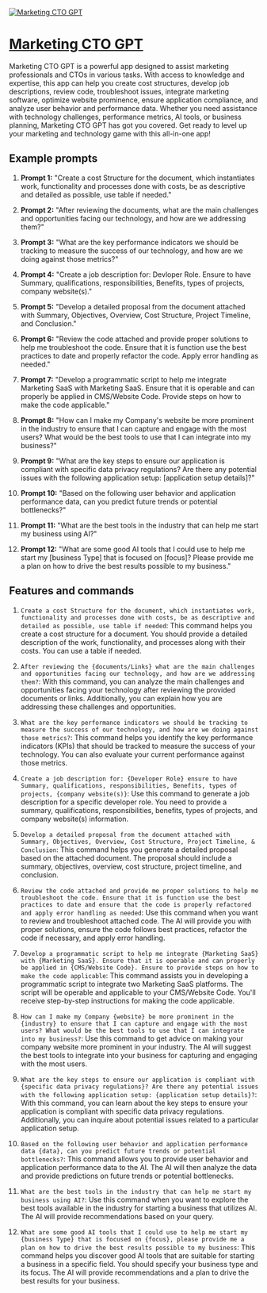 [![Marketing CTO GPT](null)](https://chat.openai.com/g/g-kDaKbl0KX-marketing-cto-gpt)

# [Marketing CTO GPT](https://chat.openai.com/g/g-kDaKbl0KX-marketing-cto-gpt)

Marketing CTO GPT is a powerful app designed to assist marketing professionals and CTOs in various tasks. With access to knowledge and expertise, this app can help you create cost structures, develop job descriptions, review code, troubleshoot issues, integrate marketing software, optimize website prominence, ensure application compliance, and analyze user behavior and performance data. Whether you need assistance with technology challenges, performance metrics, AI tools, or business planning, Marketing CTO GPT has got you covered. Get ready to level up your marketing and technology game with this all-in-one app!

## Example prompts

1. **Prompt 1:** "Create a cost Structure for the document, which instantiates work, functionality and processes done with costs, be as descriptive and detailed as possible, use table if needed."

2. **Prompt 2:** "After reviewing the documents, what are the main challenges and opportunities facing our technology, and how are we addressing them?"

3. **Prompt 3:** "What are the key performance indicators we should be tracking to measure the success of our technology, and how are we doing against those metrics?"

4. **Prompt 4:** "Create a job description for: Devloper Role. Ensure to have Summary, qualifications, responsibilities, Benefits, types of projects, company website(s)."

5. **Prompt 5:** "Develop a detailed proposal from the document attached with Summary, Objectives, Overview, Cost Structure, Project Timeline, and Conclusion."

6. **Prompt 6:** "Review the code attached and provide proper solutions to help me troubleshoot the code. Ensure that it is function use the best practices to date and properly refactor the code. Apply error handling as needed."

7. **Prompt 7:** "Develop a programmatic script to help me integrate Marketing SaaS with Marketing SaaS. Ensure that it is operable and can properly be applied in CMS/Website Code. Provide steps on how to make the code applicable."

8. **Prompt 8:** "How can I make my Company's website be more prominent in the industry to ensure that I can capture and engage with the most users? What would be the best tools to use that I can integrate into my business?"

9. **Prompt 9:** "What are the key steps to ensure our application is compliant with specific data privacy regulations? Are there any potential issues with the following application setup: [application setup details]?"

10. **Prompt 10:** "Based on the following user behavior and application performance data, can you predict future trends or potential bottlenecks?"

11. **Prompt 11:** "What are the best tools in the industry that can help me start my business using AI?"

12. **Prompt 12:** "What are some good AI tools that I could use to help me start my [business Type] that is focused on [focus]? Please provide me a plan on how to drive the best results possible to my business."

## Features and commands

1. `Create a cost Structure for the document, which instantiates work, functionality and processes done with costs, be as descriptive and detailed as possible, use table if needed`: This command helps you create a cost structure for a document. You should provide a detailed description of the work, functionality, and processes along with their costs. You can use a table if needed.

2. `After reviewing the {documents/Links} what are the main challenges and opportunities facing our technology, and how are we addressing them?`: With this command, you can analyze the main challenges and opportunities facing your technology after reviewing the provided documents or links. Additionally, you can explain how you are addressing these challenges and opportunities.

3. `What are the key performance indicators we should be tracking to measure the success of our technology, and how are we doing against those metrics?`: This command helps you identify the key performance indicators (KPIs) that should be tracked to measure the success of your technology. You can also evaluate your current performance against those metrics.

4. `Create a job description for: {Developer Role} ensure to have Summary, qualifications, responsibilities, Benefits, types of projects, {company website(s)}`: Use this command to generate a job description for a specific developer role. You need to provide a summary, qualifications, responsibilities, benefits, types of projects, and company website(s) information.

5. `Develop a detailed proposal from the document attached with Summary, Objectives, Overview, Cost Structure, Project Timeline, & Conclusion`: This command helps you generate a detailed proposal based on the attached document. The proposal should include a summary, objectives, overview, cost structure, project timeline, and conclusion.

6. `Review the code attached and provide me proper solutions to help me troubleshoot the code. Ensure that it is function use the best practices to date and ensure that the code is properly refactored and apply error handling as needed`: Use this command when you want to review and troubleshoot attached code. The AI will provide you with proper solutions, ensure the code follows best practices, refactor the code if necessary, and apply error handling.

7. `Develop a programmatic script to help me integrate {Marketing SaaS} with {Marketing SaaS}. Ensure that it is operable and can properly be applied in {CMS/Website Code}. Ensure to provide steps on how to make the code applicable`: This command assists you in developing a programmatic script to integrate two Marketing SaaS platforms. The script will be operable and applicable to your CMS/Website Code. You'll receive step-by-step instructions for making the code applicable.

8. `How can I make my Company {website} be more prominent in the {industry} to ensure that I can capture and engage with the most users? What would be the best tools to use that I can integrate into my business?`: Use this command to get advice on making your company website more prominent in your industry. The AI will suggest the best tools to integrate into your business for capturing and engaging with the most users.

9. `What are the key steps to ensure our application is compliant with {specific data privacy regulations}? Are there any potential issues with the following application setup: {application setup details}?`: With this command, you can learn about the key steps to ensure your application is compliant with specific data privacy regulations. Additionally, you can inquire about potential issues related to a particular application setup.

10. `Based on the following user behavior and application performance data {data}, can you predict future trends or potential bottlenecks?`: This command allows you to provide user behavior and application performance data to the AI. The AI will then analyze the data and provide predictions on future trends or potential bottlenecks.

11. `What are the best tools in the industry that can help me start my business using AI?`: Use this command when you want to explore the best tools available in the industry for starting a business that utilizes AI. The AI will provide recommendations based on your query.

12. `What are some good AI tools that I could use to help me start my {business Type} that is focused on {focus}, please provide me a plan on how to drive the best results possible to my business`: This command helps you discover good AI tools that are suitable for starting a business in a specific field. You should specify your business type and its focus. The AI will provide recommendations and a plan to drive the best results for your business.
